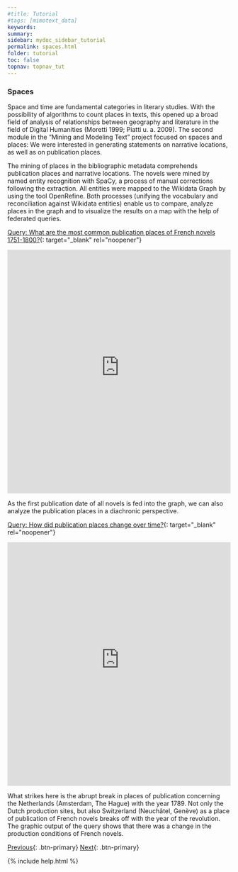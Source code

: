 ```yaml
---
#title: Tutorial
#tags: [mimotext_data]
keywords:
summary:
sidebar: mydoc_sidebar_tutorial
permalink: spaces.html
folder: tutorial
toc: false
topnav: topnav_tut
---
```


### **Spaces**

Space and time are fundamental categories in literary studies. With the possibility of algorithms to count places in texts, this opened up a broad field of analysis of relationships between geography and literature in the field of Digital Humanities (Moretti 1999; Piatti u. a. 2009). The second module in the “Mining and Modeling Text” project focused on spaces and places: We were interested in generating statements on narrative locations, as well as on publication places.

The mining of places in the bibliographic metadata comprehends publication places and narrative locations. The novels were mined by named entity recognition with SpaCy, a process of manual corrections following the extraction. All entities were mapped to the Wikidata Graph by using the tool OpenRefine. Both processes (unifying the vocabulary and reconciliation against Wikidata entities) enable us to compare, analyze places in the graph and to visualize the results on a map with the help of federated queries.

[Query: What are the most common publication places of French novels 1751-1800?](https://tinyurl.com/2aotam7o){: target="_blank" rel="noopener"}
<p>
<iframe style="width:100%;max-width:100%;height:550px" frameborder="0" allowfullscreen src="https://query.mimotext.uni-trier.de/#%23defaultView%3AMap%7B%22hide%22%3A%20%5B%22%3Fpub_loc%22%2C%20%22%3Ftopic%22%5D%7D%0Aprefix%20wd%3A%3Chttp%3A%2F%2Fdata.mimotext.uni-trier.de%2Fentity%2F%3E%0Aprefix%20wdt%3A%3Chttp%3A%2F%2Fdata.mimotext.uni-trier.de%2Fprop%2Fdirect%2F%3E%20%0APREFIX%20wid%3A%20%3Chttp%3A%2F%2Fwww.wikidata.org%2Fentity%2F%3E%20%23wikidata%20wd%0APREFIX%20widt%3A%20%3Chttp%3A%2F%2Fwww.wikidata.org%2Fprop%2Fdirect%2F%3E%20%23wikidata%20wdt%0A%0ASelect%20DISTINCT%20%3Fitem%20%3FitemLabel%20%3Fpub_loc%20%3Fpub_locLabel%20%3FwikidataEntityLink%20%3FcoordinateLocation%20%3Ftheme%20%3FthemeLabel%0A%7B%0A%23%20%20%3Fitem%20wdt%3AP36%20%3Ftheme.%0A%20%20%3Fitem%20wdt%3AP10%0A%20%20%20%20%20%20%20%20%3Fpub_loc.%0A%20%20%3Fpub_loc%20wdt%3AP13%20%3FWikiLink.%0A%20%20%0A%20%20%23Federated%20Query%20-%3E%20Wikidata%0A%20%20SERVICE%20%3Chttps%3A%2F%2Fquery.wikidata.org%2Fsparql%3E%20%7B%0A%20%20%20%20%3FWikiLink%20%0A%20%20%20%20%20%20%20%20%20%20%20%20%20%20%20%20%20%20widt%3AP625%20%3FcoordinateLocation%0A%20%20%7D%20%20%20%20%20%20%0A%20%20%20%20%20%20%20%20%20%20%20%0A%20%20SERVICE%20wikibase%3Alabel%20%7B%0A%20%20%20%20bd%3AserviceParam%20wikibase%3Alanguage%20%22en%22%20.%0A%20%20%7D%0A%7D%0A"  referrerpolicy="origin" sandbox="allow-scripts allow-same-origin allow-popups allow-forms"></iframe>
</p>

As the first publication date of all novels is fed into the graph, we can also analyze the publication places in a diachronic perspective.

[Query: How did publication places change over time?](https://tinyurl.com/2anmw82t?){: target="_blank" rel="noopener"}

<p>
<iframe style="width:100%;max-width:100%;height:550px" frameborder="0" allowfullscreen src="https://query.mimotext.uni-trier.de/#%23defaultView%3ABarChart%0Aprefix%20wd%3A%3Chttp%3A%2F%2Fdata.mimotext.uni-trier.de%2Fentity%2F%3E%0Aprefix%20wdt%3A%3Chttp%3A%2F%2Fdata.mimotext.uni-trier.de%2Fprop%2Fdirect%2F%3E%20%0ASelect%20%3Fyear%20%3Fplacelabel%28count%28%2a%29%20as%20%3Fcountyear%29%20%0A%20%20%20WHERE%7B%0A%20%20%20%3Fitem%20wdt%3AP10%20%3Fplace.%0A%20%20%20%3Fplace%20rdfs%3Alabel%20%3Fplacelabel%20.%0A%20%20%20%3Fitem%20wdt%3AP9%20%3Fdate%20.%0A%20%20%20FILTER%28lang%28%3Fplacelabel%29%20%3D%20%22fr%22%29%0A%20%20%20BIND%28str%28year%28%3Fdate%29%29%20as%20%3Fyear%29%0A%20%20%20SERVICE%20wikibase%3Alabel%20%7Bbd%3AserviceParam%20wikibase%3Alanguage%20%22%7BAUTO_LANGUAGE%7D%22%2C%22fr%22%20.%7D%0A%20%20%7D%0A%0AGROUP%20BY%20%3Fyear%20%3Fplacelabel%0Ahaving%20%28%3Fcountyear%20%3E%201%29%0A%23ORDER%20BY%20asc%28%3Fyear%29%20desc%28%3Fcountyear%29%0A"  referrerpolicy="origin" sandbox="allow-scripts allow-same-origin allow-popups allow-forms"></iframe>
</p>


What strikes here is the abrupt break in places of publication concerning the Netherlands (Amsterdam, The Hague) with the year 1789. Not only the Dutch production sites, but also Switzerland (Neuchâtel, Genève) as a place of publication of French novels breaks off with the year of the revolution. The graphic output of the query shows that there was a change in the production conditions of French novels.

[Previous](./novels.html){: .btn-primary} [Next](./themes.html){: .btn-primary}

{% include help.html %}

